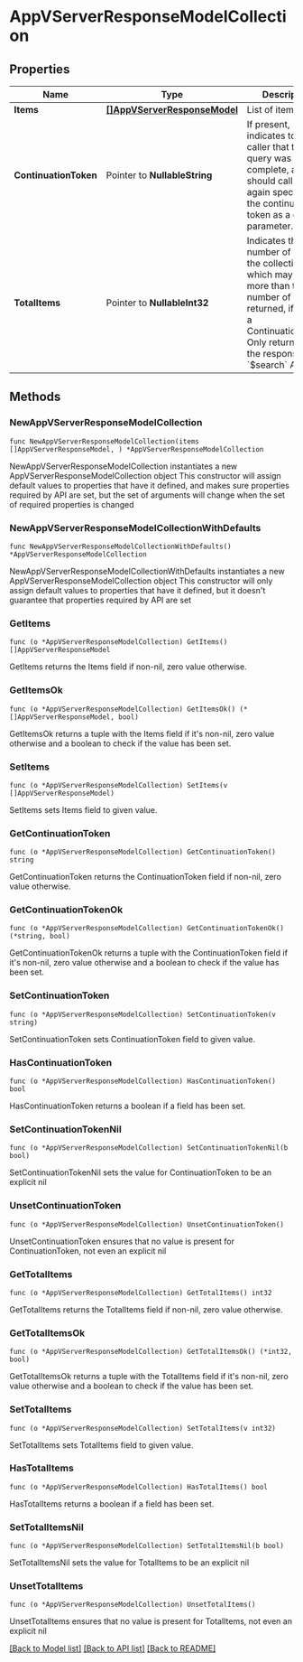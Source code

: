 # AppVServerResponseModelCollection

## Properties

Name | Type | Description | Notes
------------ | ------------- | ------------- | -------------
**Items** | [**[]AppVServerResponseModel**](AppVServerResponseModel.md) | List of items. | 
**ContinuationToken** | Pointer to **NullableString** | If present, indicates to the caller that the query was not complete, and they should call the API again specifying the continuation token as a query parameter. | [optional] 
**TotalItems** | Pointer to **NullableInt32** | Indicates the total number of items in the collection, which may be more than the number of Items returned, if there is a ContinuationToken.  Only returned in the response to &#x60;$search&#x60; APIs. | [optional] 

## Methods

### NewAppVServerResponseModelCollection

`func NewAppVServerResponseModelCollection(items []AppVServerResponseModel, ) *AppVServerResponseModelCollection`

NewAppVServerResponseModelCollection instantiates a new AppVServerResponseModelCollection object
This constructor will assign default values to properties that have it defined,
and makes sure properties required by API are set, but the set of arguments
will change when the set of required properties is changed

### NewAppVServerResponseModelCollectionWithDefaults

`func NewAppVServerResponseModelCollectionWithDefaults() *AppVServerResponseModelCollection`

NewAppVServerResponseModelCollectionWithDefaults instantiates a new AppVServerResponseModelCollection object
This constructor will only assign default values to properties that have it defined,
but it doesn't guarantee that properties required by API are set

### GetItems

`func (o *AppVServerResponseModelCollection) GetItems() []AppVServerResponseModel`

GetItems returns the Items field if non-nil, zero value otherwise.

### GetItemsOk

`func (o *AppVServerResponseModelCollection) GetItemsOk() (*[]AppVServerResponseModel, bool)`

GetItemsOk returns a tuple with the Items field if it's non-nil, zero value otherwise
and a boolean to check if the value has been set.

### SetItems

`func (o *AppVServerResponseModelCollection) SetItems(v []AppVServerResponseModel)`

SetItems sets Items field to given value.


### GetContinuationToken

`func (o *AppVServerResponseModelCollection) GetContinuationToken() string`

GetContinuationToken returns the ContinuationToken field if non-nil, zero value otherwise.

### GetContinuationTokenOk

`func (o *AppVServerResponseModelCollection) GetContinuationTokenOk() (*string, bool)`

GetContinuationTokenOk returns a tuple with the ContinuationToken field if it's non-nil, zero value otherwise
and a boolean to check if the value has been set.

### SetContinuationToken

`func (o *AppVServerResponseModelCollection) SetContinuationToken(v string)`

SetContinuationToken sets ContinuationToken field to given value.

### HasContinuationToken

`func (o *AppVServerResponseModelCollection) HasContinuationToken() bool`

HasContinuationToken returns a boolean if a field has been set.

### SetContinuationTokenNil

`func (o *AppVServerResponseModelCollection) SetContinuationTokenNil(b bool)`

 SetContinuationTokenNil sets the value for ContinuationToken to be an explicit nil

### UnsetContinuationToken
`func (o *AppVServerResponseModelCollection) UnsetContinuationToken()`

UnsetContinuationToken ensures that no value is present for ContinuationToken, not even an explicit nil
### GetTotalItems

`func (o *AppVServerResponseModelCollection) GetTotalItems() int32`

GetTotalItems returns the TotalItems field if non-nil, zero value otherwise.

### GetTotalItemsOk

`func (o *AppVServerResponseModelCollection) GetTotalItemsOk() (*int32, bool)`

GetTotalItemsOk returns a tuple with the TotalItems field if it's non-nil, zero value otherwise
and a boolean to check if the value has been set.

### SetTotalItems

`func (o *AppVServerResponseModelCollection) SetTotalItems(v int32)`

SetTotalItems sets TotalItems field to given value.

### HasTotalItems

`func (o *AppVServerResponseModelCollection) HasTotalItems() bool`

HasTotalItems returns a boolean if a field has been set.

### SetTotalItemsNil

`func (o *AppVServerResponseModelCollection) SetTotalItemsNil(b bool)`

 SetTotalItemsNil sets the value for TotalItems to be an explicit nil

### UnsetTotalItems
`func (o *AppVServerResponseModelCollection) UnsetTotalItems()`

UnsetTotalItems ensures that no value is present for TotalItems, not even an explicit nil

[[Back to Model list]](../README.md#documentation-for-models) [[Back to API list]](../README.md#documentation-for-api-endpoints) [[Back to README]](../README.md)


